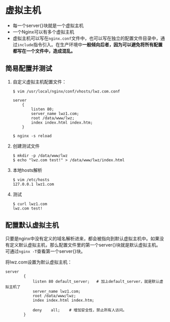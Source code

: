 # 虚拟主机
- 每一个server{}块就是一个虚拟主机
- 一个Nginx可以有多个虚拟主机
- 虚拟主机可以写在`nginx.conf`文件中，也可以写在独立的配置文件目录中，通过`include`指令引入。在生产环境中**一般倾向后者，因为可以避免将所有配置都写在一个文件中，造成混乱。**


## 简易配置并测试
1. 自定义虚拟主机配置文件：
    ```
    $ vim /usr/local/nginx/conf/vhosts/lwz.com.conf

    server
        {
            listen 80;
            server_name lwz1.com;
            root /data/www/lwz;
            index index.html index.htm;
        }
    ```
    ```
    $ nginx -s reload
    ```
2. 创建测试文件
    ```
    $ mkdir -p /data/www/lwz
    $ echo "lwz.com test!" > /data/www/lwz/index.html
    ```
3. 本地hosts解析
    ```
    $ vim /etc/hosts
    127.0.0.1 lwz1.com
    ```
4. 测试
    ```
    $ curl lwz1.com
    lwz.com test!
    ```

## 配置默认虚拟主机
只要是nginx中没有定义的域名解析进来，都会被指向到默认虚拟主机中。如果没有定义默认虚拟主机，那么配置文件里的第一个server{}块就是默认虚拟主机。  
可通过`nginx -T`查看第一个server{}块。

将lwz.com设置为默认虚拟主机：
```
server
        {
            listen 80 default_server;   # 加上default_server，就是默认虚拟主机了
            server_name lwz1.com;
            root /data/www/lwz;
            index index.html index.htm;

            deny    all;    # 增加安全性，禁止所有人访问。
        }
```
